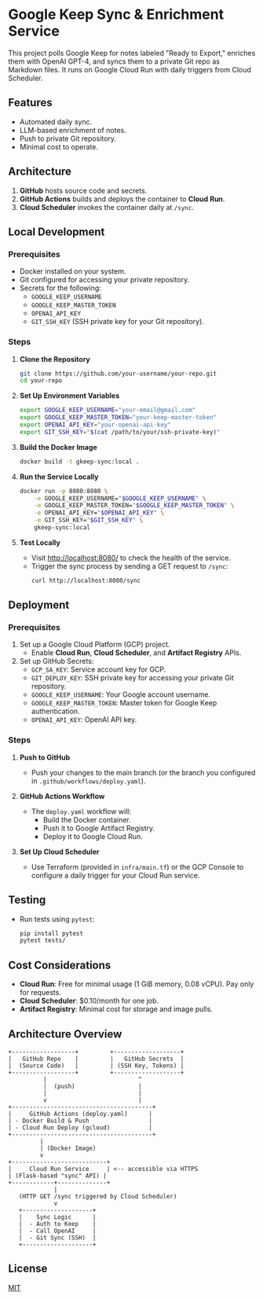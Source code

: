# Google Keep Sync & Enrichment Service

This project polls Google Keep for notes labeled "Ready to Export," enriches them with OpenAI GPT-4, and syncs them to a private Git repo as Markdown files. It runs on Google Cloud Run with daily triggers from Cloud Scheduler.

## Features
- Automated daily sync.
- LLM-based enrichment of notes.
- Push to private Git repository.
- Minimal cost to operate.

## Architecture
1. **GitHub** hosts source code and secrets.
2. **GitHub Actions** builds and deploys the container to **Cloud Run**.
3. **Cloud Scheduler** invokes the container daily at `/sync`.

## Local Development

### Prerequisites
- Docker installed on your system.
- Git configured for accessing your private repository.
- Secrets for the following:
  - `GOOGLE_KEEP_USERNAME`
  - `GOOGLE_KEEP_MASTER_TOKEN`
  - `OPENAI_API_KEY`
  - `GIT_SSH_KEY` (SSH private key for your Git repository).

### Steps
1. **Clone the Repository**
   ```bash
   git clone https://github.com/your-username/your-repo.git
   cd your-repo
   ```

2. **Set Up Environment Variables**
   ```bash
   export GOOGLE_KEEP_USERNAME="your-email@gmail.com"
   export GOOGLE_KEEP_MASTER_TOKEN="your-keep-master-token"
   export OPENAI_API_KEY="your-openai-api-key"
   export GIT_SSH_KEY="$(cat /path/to/your/ssh-private-key)"
   ```

3. **Build the Docker Image**
   ```bash
   docker build -t gkeep-sync:local .
   ```

4. **Run the Service Locally**
   ```bash
   docker run -p 8080:8080 \
       -e GOOGLE_KEEP_USERNAME="$GOOGLE_KEEP_USERNAME" \
       -e GOOGLE_KEEP_MASTER_TOKEN="$GOOGLE_KEEP_MASTER_TOKEN" \
       -e OPENAI_API_KEY="$OPENAI_API_KEY" \
       -e GIT_SSH_KEY="$GIT_SSH_KEY" \
       gkeep-sync:local
   ```

5. **Test Locally**
   - Visit [http://localhost:8080/](http://localhost:8080/) to check the health of the service.
   - Trigger the sync process by sending a GET request to `/sync`:
     ```bash
     curl http://localhost:8080/sync
     ```

## Deployment

### Prerequisites
1. Set up a Google Cloud Platform (GCP) project.
   - Enable **Cloud Run**, **Cloud Scheduler**, and **Artifact Registry** APIs.
2. Set up GitHub Secrets:
   - `GCP_SA_KEY`: Service account key for GCP.
   - `GIT_DEPLOY_KEY`: SSH private key for accessing your private Git repository.
   - `GOOGLE_KEEP_USERNAME`: Your Google account username.
   - `GOOGLE_KEEP_MASTER_TOKEN`: Master token for Google Keep authentication.
   - `OPENAI_API_KEY`: OpenAI API key.

### Steps
1. **Push to GitHub**
   - Push your changes to the main branch (or the branch you configured in `.github/workflows/deploy.yaml`).

2. **GitHub Actions Workflow**
   - The `deploy.yaml` workflow will:
     - Build the Docker container.
     - Push it to Google Artifact Registry.
     - Deploy it to Google Cloud Run.

3. **Set Up Cloud Scheduler**
   - Use Terraform (provided in `infra/main.tf`) or the GCP Console to configure a daily trigger for your Cloud Run service.

## Testing
- Run tests using `pytest`:
  ```bash
  pip install pytest
  pytest tests/
  ```

## Cost Considerations
- **Cloud Run**: Free for minimal usage (1 GiB memory, 0.08 vCPU). Pay only for requests.
- **Cloud Scheduler**: \$0.10/month for one job.
- **Artifact Registry**: Minimal cost for storage and image pulls.

## Architecture Overview

```
+------------------+         +-------------------+
|   GitHub Repo    |         |   GitHub Secrets  |
|  (Source Code)   |         | (SSH Key, Tokens) |
+------------------+         +-------------------+
          |                          ^
          |  (push)                  |
          |                          |
          v                          |
+----------------------------------------+
|     GitHub Actions (deploy.yaml)      |
| - Docker Build & Push                 |
| - Cloud Run Deploy (gcloud)           |
+----------------------------------------+
         |
         | (Docker Image)
         v
+---------------------------+
|     Cloud Run Service     | <-- accessible via HTTPS
| (Flask-based "sync" API) |
+------------+--------------+
             |
   (HTTP GET /sync triggered by Cloud Scheduler)
             v
   +--------------------+
   |    Sync Logic      |
   |  - Auth to Keep    |
   |  - Call OpenAI     |
   |  - Git Sync (SSH)  |
   +--------------------+

```

## License
[MIT](LICENSE)